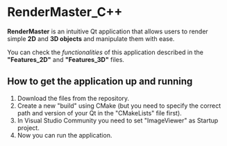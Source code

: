 # RenderMaster_C++
**RenderMaster** is an intuitive Qt application that allows users to render simple **2D** and **3D objects** and manipulate them with ease.

You can check the *functionalities* of this application described in the **"Features_2D"** and **"Features_3D"** files.

## How to get the application up and running
1. Download the files from the repository.
2. Create a new "build" using CMake (but you need to specify the correct path and version of your Qt in the "CMakeLists" file first).
3. In Visual Studio Community you need to set "ImageViewer" as Startup project.
4. Now you can run the application.
